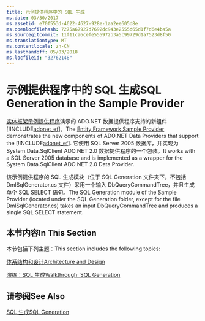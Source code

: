 ```yaml
---
title: 示例提供程序中的 SQL 生成
ms.date: 03/30/2017
ms.assetid: e70f553d-4622-4627-928e-1aa2ee605d8e
ms.openlocfilehash: 7275a67927d7692dc943e2555d65d1f7d6e4ba5a
ms.sourcegitcommit: 11f11ca6cefe555972b3a5c99729d1a7523d8f50
ms.translationtype: MT
ms.contentlocale: zh-CN
ms.lasthandoff: 05/03/2018
ms.locfileid: "32762148"
---
```

# <a name="sql-generation-in-the-sample-provider"></a><span data-ttu-id="91b13-102">示例提供程序中的 SQL 生成</span><span class="sxs-lookup"><span data-stu-id="91b13-102">SQL Generation in the Sample Provider</span></span>
<span data-ttu-id="91b13-103">[实体框架示例提供程序](http://go.microsoft.com/fwlink/?LinkId=180616)演示的 ADO.NET 数据提供程序支持的新组件[!INCLUDE[adonet_ef](../../../../../includes/adonet-ef-md.md)]。</span><span class="sxs-lookup"><span data-stu-id="91b13-103">The [Entity Framework Sample Provider](http://go.microsoft.com/fwlink/?LinkId=180616) demonstrates the new components of ADO.NET Data Providers that support the [!INCLUDE[adonet_ef](../../../../../includes/adonet-ef-md.md)].</span></span>  <span data-ttu-id="91b13-104">它使用 SQL Server 2005 数据库，并实现为 System.Data.SqlClient ADO.NET 2.0 数据提供程序的一个包装。</span><span class="sxs-lookup"><span data-stu-id="91b13-104">It works with a SQL Server 2005 database and is implemented as a wrapper for the System.Data.SqlClient ADO.NET 2.0 Data Provider.</span></span>  
  
 <span data-ttu-id="91b13-105">该示例提供程序的 SQL 生成模块（位于 SQL Generation 文件夹下，不包括 DmlSqlGenerator.cs 文件）采用一个输入 DbQueryCommandTree，并且生成单个 SQL SELECT 语句。</span><span class="sxs-lookup"><span data-stu-id="91b13-105">The SQL Generation module of the Sample Provider (located under the SQL Generation folder, except for the file DmlSqlGenerator.cs) takes an input DbQueryCommandTree and produces a single SQL SELECT statement.</span></span>  
  
## <a name="in-this-section"></a><span data-ttu-id="91b13-106">本节内容</span><span class="sxs-lookup"><span data-stu-id="91b13-106">In This Section</span></span>  
 <span data-ttu-id="91b13-107">本节包括下列主题：</span><span class="sxs-lookup"><span data-stu-id="91b13-107">This section includes the following topics:</span></span>  
  
 [<span data-ttu-id="91b13-108">体系结构和设计</span><span class="sxs-lookup"><span data-stu-id="91b13-108">Architecture and Design</span></span>](../../../../../docs/framework/data/adonet/ef/architecture-and-design.md)  
  
 [<span data-ttu-id="91b13-109">演练：SQL 生成</span><span class="sxs-lookup"><span data-stu-id="91b13-109">Walkthrough: SQL Generation</span></span>](../../../../../docs/framework/data/adonet/ef/walkthrough-sql-generation.md)  
  
## <a name="see-also"></a><span data-ttu-id="91b13-110">请参阅</span><span class="sxs-lookup"><span data-stu-id="91b13-110">See Also</span></span>  
 [<span data-ttu-id="91b13-111">SQL 生成</span><span class="sxs-lookup"><span data-stu-id="91b13-111">SQL Generation</span></span>](../../../../../docs/framework/data/adonet/ef/sql-generation.md)
